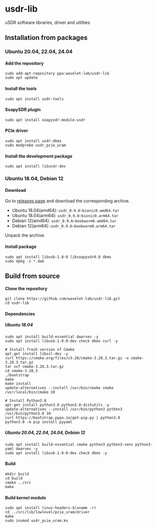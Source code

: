 # usdr-lib

uSDR software libraries, driver and utilities

## Installation from packages

### Ubuntu 20.04, 22.04, 24.04

#### Add the repository

```shell
sudo add-apt-repository ppa:wavelet-lab/usdr-lib
sudo apt update
```

#### Install the tools

```shell
sudo apt install usdr-tools
```

#### SoapySDR plugin

```shell
sudo apt install soapysdr-module-usdr
```

#### PCIe driver

```shell
sudo apt install usdr-dkms
sudo modprobe usdr_pcie_uram
```

#### Install the development package

```shell
sudo apt install libusdr-dev
```

### Ubuntu 18.04, Debian 12

#### Download

Go to [releases page](https://github.com/wavelet-lab/usdr-lib/releases) and download the corresponding archive.

* Ubuntu 18.04(amd64): `usdr_0.9.6~bionic0.amd64.tar`
* Ubuntu 18.04(arm64): `usdr_0.9.6~bionic0.arm64.tar`
* Debian 12(amd64): `usdr_0.9.6~bookworm0.amd64.tar`
* Debian 12(arm64): `usdr_0.9.6~bookworm0.arm64.tar`

Unpack the archive.

#### Install package

```shell
sudo apt install libusb-1.0-0 libsoapysdr0.8 dkms
sudo dpkg -i *.deb
```

## Build from source

#### Clone the repository

```shell
git clone https://github.com/wavelet-lab/usdr-lib.git
cd usdr-lib
```

#### Dependencies

##### Ubuntu 18.04

```shell
sudo apt install build-essential dwarves -y
sudo apt install libusb-1.0-0-dev check dkms curl -y

# Install fresh version of Cmake
apt-get install libssl-dev -y
curl https://cmake.org/files/v3.28/cmake-3.28.3.tar.gz -o cmake-3.28.3.tar.gz
tar xvf cmake-3.28.3.tar.gz
cd cmake-3.28.3
./bootstrap
make
make install
update-alternatives --install /usr/bin/cmake cmake /usr/local/bin/cmake 10

# Install Python3.8
apt-get install python3.8 python3.8-distutils -y
update-alternatives --install /usr/bin/python3 python3 /usr/bin/python3.8 10
curl https://bootstrap.pypa.io/get-pip.py | python3.8
python3.8 -m pip install pyyaml
```

##### Ubuntu 20.04, 22.04, 24.04, Debian 12

```shell
sudo apt install build-essential cmake python3 python3-venv python3-yaml dwarves -y
sudo apt install libusb-1.0-0-dev check dkms -y
```

#### Build

```shell
mkdir build
cd build
cmake ../src
make
```

#### Build kernel module

```shell
sudo apt install linux-headers-$(uname -r)
cd ../src/lib/lowlevel/pcie_uram/driver
make
sudo insmod usdr_pcie_uram.ko
````
